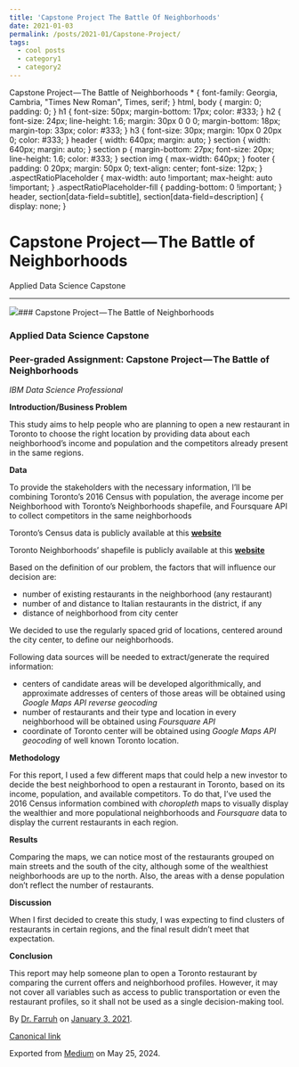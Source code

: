 ```yaml
---
title: 'Capstone Project The Battle Of Neighborhoods'
date: 2021-01-03
permalink: /posts/2021-01/Capstone-Project/
tags:
  - cool posts
  - category1
  - category2
---
```


Capstone Project — The Battle of Neighborhoods
 \* {
 font-family: Georgia, Cambria, "Times New Roman", Times, serif;
 }
 html, body {
 margin: 0;
 padding: 0;
 }
 h1 {
 font-size: 50px;
 margin-bottom: 17px;
 color: #333;
 }
 h2 {
 font-size: 24px;
 line-height: 1.6;
 margin: 30px 0 0 0;
 margin-bottom: 18px;
 margin-top: 33px;
 color: #333;
 }
 h3 {
 font-size: 30px;
 margin: 10px 0 20px 0;
 color: #333;
 }
 header {
 width: 640px;
 margin: auto;
 }
 section {
 width: 640px;
 margin: auto;
 }
 section p {
 margin-bottom: 27px;
 font-size: 20px;
 line-height: 1.6;
 color: #333;
 }
 section img {
 max-width: 640px;
 }
 footer {
 padding: 0 20px;
 margin: 50px 0;
 text-align: center;
 font-size: 12px;
 }
 .aspectRatioPlaceholder {
 max-width: auto !important;
 max-height: auto !important;
 }
 .aspectRatioPlaceholder-fill {
 padding-bottom: 0 !important;
 }
 header,
 section[data-field=subtitle],
 section[data-field=description] {
 display: none;
 }
 

Capstone Project — The Battle of Neighborhoods
==============================================




Applied Data Science Capstone




---

![](https://cdn-images-1.medium.com/max/800/1*3zbPopZdR6-WR8yvw5RmEQ.jpeg)### Capstone Project — The Battle of Neighborhoods

### Applied Data Science Capstone

### Peer-graded Assignment: Capstone Project — The Battle of Neighborhoods

*IBM Data Science Professional*

**Introduction/Business Problem**

This study aims to help people who are planning to open a new restaurant in Toronto to choose the right location by providing data about each neighborhood’s income and population and the competitors already present in the same regions.

**Data**

To provide the stakeholders with the necessary information, I’ll be combining Toronto’s 2016 Census with population, the average income per Neighborhood with Toronto’s Neighborhoods shapefile, and Foursquare API to collect competitors in the same neighborhoods

Toronto’s Census data is publicly available at this [**website**](https://www.toronto.ca/city-government/data-research-maps/open-data/open-data-catalogue/#8c732154-5012-9afe-d0cd-ba3ffc813d5a)

Toronto Neighborhoods’ shapefile is publicly available at this [**website**](https://www.toronto.ca/city-government/data-research-maps/open-data/open-data-catalogue/#a45bd45a-ede8-730e-1abc-93105b2c439f)

Based on the definition of our problem, the factors that will influence our decision are:

* number of existing restaurants in the neighborhood (any restaurant)
* number of and distance to Italian restaurants in the district, if any
* distance of neighborhood from city center

We decided to use the regularly spaced grid of locations, centered around the city center, to define our neighborhoods.

Following data sources will be needed to extract/generate the required information:

* centers of candidate areas will be developed algorithmically, and approximate addresses of centers of those areas will be obtained using *Google Maps API reverse geocoding*
* number of restaurants and their type and location in every neighborhood will be obtained using *Foursquare API*
* coordinate of Toronto center will be obtained using *Google Maps API geocoding* of well known Toronto location.

**Methodology**

For this report, I used a few different maps that could help a new investor to decide the best neighborhood to open a restaurant in Toronto, based on its income, population, and available competitors. To do that, I’ve used the 2016 Census information combined with *choropleth* maps to visually display the wealthier and more populational neighborhoods and *Foursquare* data to display the current restaurants in each region.

**Results**

Comparing the maps, we can notice most of the restaurants grouped on main streets and the south of the city, although some of the wealthiest neighborhoods are up to the north. Also, the areas with a dense population don’t reflect the number of restaurants.

**Discussion**

When I first decided to create this study, I was expecting to find clusters of restaurants in certain regions, and the final result didn’t meet that expectation.

**Conclusion**

This report may help someone plan to open a Toronto restaurant by comparing the current offers and neighborhood profiles. However, it may not cover all variables such as access to public transportation or even the restaurant profiles, so it shall not be used as a single decision-making tool.



By [Dr. Farruh](https://medium.com/@k-farruh) on [January 3, 2021](https://medium.com/p/9d462abb8aec).

[Canonical link](https://medium.com/@k-farruh/capstone-project-the-battle-of-neighborhoods-9d462abb8aec)

Exported from [Medium](https://medium.com) on May 25, 2024.

